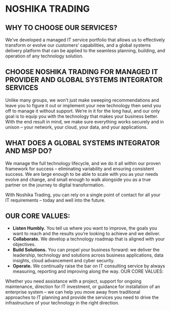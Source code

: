 # NOSHIKA TRADING

## WHY TO CHOOSE OUR SERVICES?
We’ve developed a managed IT service portfolio that allows us to effectively transform or evolve our customers’ capabilities, and a global systems delivery platform that can be applied to the seamless planning, building, and operation of any technology solution.


## CHOOSE NOSHIKA TRADING FOR MANAGED IT PROVIDER AND GLOBAL SYSTEMS INTEGRATOR SERVICES

Unlike many groups, we won’t just make sweeping recommendations and leave you to figure it out or implement your new technology then send you off to manage it without support. We’re in it for the long haul, and our only goal is to equip you with the technology that makes your business better. With the end result in mind, we make sure everything works securely and in unison – your network, your cloud, your data, and your applications.

## WHAT DOES A GLOBAL SYSTEMS INTEGRATOR AND MSP DO?
We manage the full technology lifecycle, and we do it all within our proven framework for success – eliminating variability and ensuring consistent success. We are large enough to be able to scale with you as your needs evolve and change, and small enough to walk alongside you as a true partner on the journey to digital transformation.

With Noshika Trading, you can rely on a single point of contact for all your IT requirements – today and well into the future.

## OUR CORE VALUES:
- **Listen Humbly.** You tell us where you want to improve, the goals you want to reach and the results you’re looking to achieve and we deliver.
- **Collaborate.** We develop a technology roadmap that is aligned with your objectives.
- **Build Solutions.** You can propel your business forward: we deliver the leadership, technology and solutions across business applications, data insights, cloud advancement and cyber security.
- **Operate.** We continually raise the bar on IT consulting service by always measuring, reporting and improving along the way.
OUR CORE VALUES:


Whether you need assistance with a project, support for ongoing maintenance, direction for IT investment, or guidance for installation of an enterprise system – we can help you move away from traditional approaches to IT planning and provide the services you need to drive the infrastructure of your technology in the right direction.



